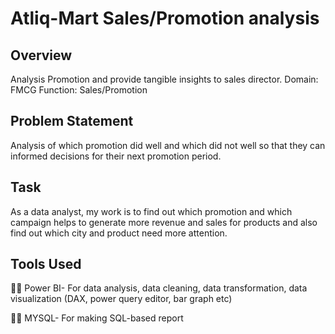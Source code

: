 # Atliq-Mart Sales/Promotion analysis
## Overview
Analysis Promotion and provide tangible insights to sales director.
Domain: FMCG
Function: Sales/Promotion

## Problem Statement  
Analysis of which promotion did well and which did not well so that they can informed decisions for their next promotion period.

## Task
As a data analyst, my work is to find out which promotion and which campaign helps to generate more revenue and sales for products and also find out which city and product need more attention.

## Tools Used
👩‍💻 Power BI- For data analysis, data cleaning, data transformation, data visualization (DAX, power query editor, bar graph etc)

👩‍💻 MYSQL- For making SQL-based report
























   






 

           













           


 



 



           




 

























   






 

           













           


 



 



           



 

























   






 

           













           


 



 



           



 

























   






 

           













           


 



 



           


